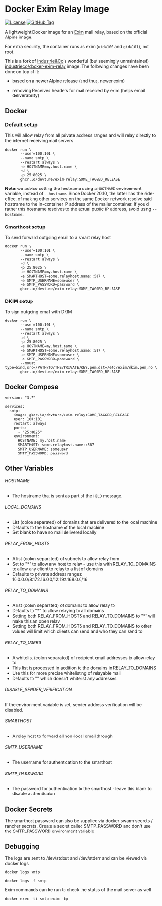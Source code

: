 # Docker Exim Relay Image

[![License](https://img.shields.io/badge/License-Apache%202.0-blue.svg)](https://opensource.org/licenses/Apache-2.0) [![GitHub Tag](https://img.shields.io/github/tag/devture/exim-relay.svg)](https://github.com/devture/exim-relay/pkgs/container/exim-relay/versions)

A lightweight Docker image for an [Exim](https://www.exim.org/) mail relay, based on the official Alpine image.

For extra security, the container runs as exim (`uid=100` and `gid=101`), not root.

This is a fork of [Industrie&Co](https://github.com/industrieco)'s wonderful (but seemingly unmaintained) [industrieco/docker-exim-relay](https://github.com/industrieco/docker-exim-relay) image.
The following changes have been done on top of it:

- based on a newer Alpine release (and thus, newer exim)

- removing Received headers for mail received by exim (helps email deliverability)


## Docker

### Default setup

This will allow relay from all private address ranges and will relay directly to the internet receiving mail servers

```
docker run \
       --user=100:101 \
       --name smtp \
       --restart always \
       -e HOSTNAME=my.host.name \
       -d \
       -p 25:8025 \
       ghcr.io/devture/exim-relay:SOME_TAGGED_RELEASE
```

**Note**: we advise setting the hostname using a `HOSTNAME` environment variable, instead of `--hostname`. Since Docker 20.10, the latter has the side-effect of making other services on the same Docker network resolve said hostname to the in-container IP address of the mailer container. If you'd rather this hostname resolves to the actual public IP address, avoid using `--hostname`.


### Smarthost setup

To send forward outgoing email to a smart relay host

```
docker run \
       --user=100:101 \
       --name smtp \
       --restart always \
       -d \
       -p 25:8025 \
       -e HOSTNAME=my.host.name \
       -e SMARTHOST=some.relayhost.name::587 \
       -e SMTP_USERNAME=someuser \
       -e SMTP_PASSWORD=password \
       ghcr.io/devture/exim-relay:SOME_TAGGED_RELEASE
```

### DKIM setup

To sign outgoing email with DKIM

```
docker run \
       --user=100:101 \
       --name smtp \
       --restart always \
       -d \
       -p 25:8025 \
       -e HOSTNAME=my.host.name \
       -e SMARTHOST=some.relayhost.name::587 \
       -e SMTP_USERNAME=someuser \
       -e SMTP_PASSWORD=password \
       --mount type=bind,src=/PATH/TO/THE/PRIVATE/KEY.pem,dst=/etc/exim/dkim.pem,ro \
       ghcr.io/devture/exim-relay:SOME_TAGGED_RELEASE
```

## Docker Compose

```
version: "3.7"

services:
  smtp:
    image: ghcr.io/devture/exim-relay:SOME_TAGGED_RELEASE
    user: 100:101
    restart: always
    ports:
      - "25:8025"
    environment:
      HOSTNAME: my.host.name
      SMARTHOST: some.relayhost.name::587
      SMTP_USERNAME: someuser
      SMTP_PASSWORD: password
```

## Other Variables

###### HOSTNAME

* The hostname that is sent as part of the `HELO` message.

###### LOCAL_DOMAINS

* List (colon separated) of domains that are delivered to the local machine
* Defaults to the hostname of the local machine
* Set blank to have no mail delivered locally

###### RELAY_FROM_HOSTS

* A list (colon separated) of subnets to allow relay from
* Set to "\*" to allow any host to relay - use this with RELAY_TO_DOMAINS to allow any client to relay to a list of domains
* Defaults to private address ranges: 10.0.0.0/8:172.16.0.0/12:192.168.0.0/16

###### RELAY_TO_DOMAINS

* A list (colon separated) of domains to allow relay to
* Defaults to "\*" to allow relaying to all domains
* Setting both RELAY_FROM_HOSTS and RELAY_TO_DOMAINS to "\*" will make this an open relay
* Setting both RELAY_FROM_HOSTS and RELAY_TO_DOMAINS to other values will limit which clients can send and who they can send to

###### RELAY_TO_USERS

* A whitelist (colon separated) of recipient email addresses to allow relay to
* This list is processed in addition to the domains in RELAY_TO_DOMAINS
* Use this for more precise whitelisting of relayable mail
* Defaults to "" which doesn't whitelist any addresses

###### DISABLE_SENDER_VERIFICATION

If the environment variable is set, sender address verification will be disabled.

###### SMARTHOST

* A relay host to forward all non-local email through

###### SMTP_USERNAME

* The username for authentication to the smarthost

###### SMTP_PASSWORD

* The password for authentication to the smarthost - leave this blank to disable authenticaion


## Docker Secrets

The smarthost password can also be supplied via docker swarm secrets / rancher secrets.  Create a secret called SMTP_PASSWORD and don't use the SMTP_PASSWORD environment variable

## Debugging

The logs are sent to /dev/stdout and /dev/stderr and can be viewed via docker logs

```shell
docker logs smtp
```

```shell
docker logs -f smtp
```

Exim commands can be run to check the status of the mail server as well

```shell
docker exec -ti smtp exim -bp
```
